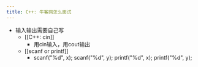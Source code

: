 ```yaml
---
title: C++: 牛客网怎么面试
---
```

- 输入输出需要自己写
	- [[C++: cin]]
		- 用cin输入，用cout输出
	- [[scanf or printf]]
		- scanf("%d", x); scanf("%d", y); printf("%d", x); printf("%d", y);